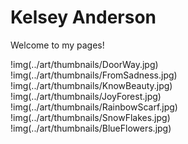 # Kelsey Anderson
Welcome to my pages!

!img(../art/thumbnails/DoorWay.jpg)
!img(../art/thumbnails/FromSadness.jpg)
!img(../art/thumbnails/KnowBeauty.jpg)
!img(../art/thumbnails/JoyForest.jpg)
!img(../art/thumbnails/RainbowScarf.jpg)
!img(../art/thumbnails/SnowFlakes.jpg)
!img(../art/thumbnails/BlueFlowers.jpg)
